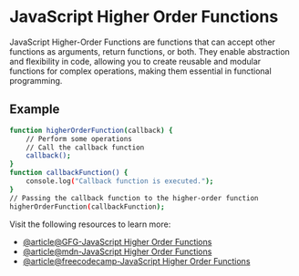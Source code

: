 # JavaScript Higher Order Functions

JavaScript Higher-Order Functions are functions that can accept other functions as arguments, return functions, or both. They enable abstraction and flexibility in code, allowing you to create reusable and modular functions for complex operations, making them essential in functional programming.

## Example
```bash
function higherOrderFunction(callback) {
    // Perform some operations
    // Call the callback function
    callback();
}
function callbackFunction() {
    console.log("Callback function is executed.");
}
// Passing the callback function to the higher-order function
higherOrderFunction(callbackFunction);
```
Visit the following resources to learn more:
- [@article@GFG-JavaScript Higher Order Functions](https://www.geeksforgeeks.org/javascript-higher-order-functions/)
- [@article@mdn-JavaScript Higher Order Functions](https://developer.mozilla.org/en-US/docs/Glossary/First-class_Function)
- [@article@freecodecamp-JavaScript Higher Order Functions](https://www.freecodecamp.org/news/higher-order-functions-in-javascript-explained/)
